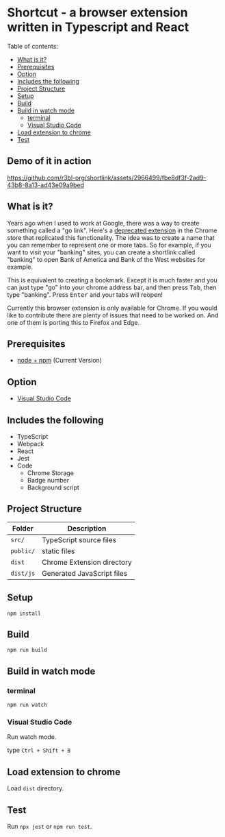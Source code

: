 # Shortcut - a browser extension written in Typescript and React

Table of contents:

<!-- START doctoc generated TOC please keep comment here to allow auto update -->
<!-- DON'T EDIT THIS SECTION, INSTEAD RE-RUN doctoc TO UPDATE -->

- [What is it?](#what-is-it)
- [Prerequisites](#prerequisites)
- [Option](#option)
- [Includes the following](#includes-the-following)
- [Project Structure](#project-structure)
- [Setup](#setup)
- [Build](#build)
- [Build in watch mode](#build-in-watch-mode)
  - [terminal](#terminal)
  - [Visual Studio Code](#visual-studio-code)
- [Load extension to chrome](#load-extension-to-chrome)
- [Test](#test)

<!-- END doctoc generated TOC please keep comment here to allow auto update -->

## Demo of it in action



https://github.com/r3bl-org/shortlink/assets/2966499/fbe8df3f-2ad9-43b8-8a13-ad43e09a9bed



## What is it?

Years ago when I used to work at Google, there was a way to create something called a "go link".
Here's a
[deprecated extension](https://chrome.google.com/webstore/detail/shortlink/apgeooocopnncglmnlngfpgggkmlcldf)
in the Chrome store that replicated this functionality. The idea was to create a name that you can
remember to represent one or more tabs. So for example, if you want to visit your "banking" sites,
you can create a shortlink called "banking" to open Bank of America and Bank of the West websites
for example.

This is equivalent to creating a bookmark. Except it is much faster and you can just type "go" into
your chrome address bar, and then press <kbd>Tab</kbd>, then type "banking". Press <kbd>Enter</kbd>
and your tabs will reopen!

Currently this browser extension is only available for Chrome. If you would like to contribute there
are plenty of issues that need to be worked on. And one of them is porting this to Firefox and Edge.

## Prerequisites

- [node + npm](https://nodejs.org/) (Current Version)

## Option

- [Visual Studio Code](https://code.visualstudio.com/)

## Includes the following

- TypeScript
- Webpack
- React
- Jest
- Code
  - Chrome Storage
  - Badge number
  - Background script

## Project Structure

| Folder    | Description                |
| --------- | -------------------------- |
| `src/`    | TypeScript source files    |
| `public/` | static files               |
| `dist`    | Chrome Extension directory |
| `dist/js` | Generated JavaScript files |

## Setup

```
npm install
```

## Build

```
npm run build
```

## Build in watch mode

### terminal

```
npm run watch
```

### Visual Studio Code

Run watch mode.

type `Ctrl + Shift + B`

## Load extension to chrome

Load `dist` directory.

## Test

Run `npx jest` or `npm run test`.
